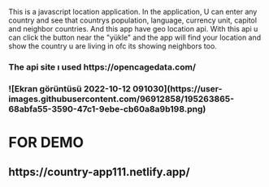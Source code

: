 This is a javascript location application. In the application, U can enter any country and see that countrys population, language, currency unit, capitol and neighbor countries. And this app have geo location api. With this api u can click the button near the "yükle" and the app will find your location and show the country u are living in ofc its showing neighbors too.
<h3>The api site ı used https://opencagedata.com/<h3>
![Ekran görüntüsü 2022-10-12 091030](https://user-images.githubusercontent.com/96912858/195263865-68abfa55-3590-47c1-9ebe-cb60a8a9b198.png)
<h1>FOR DEMO</h1>
<h2>https://country-app111.netlify.app/</h2>
